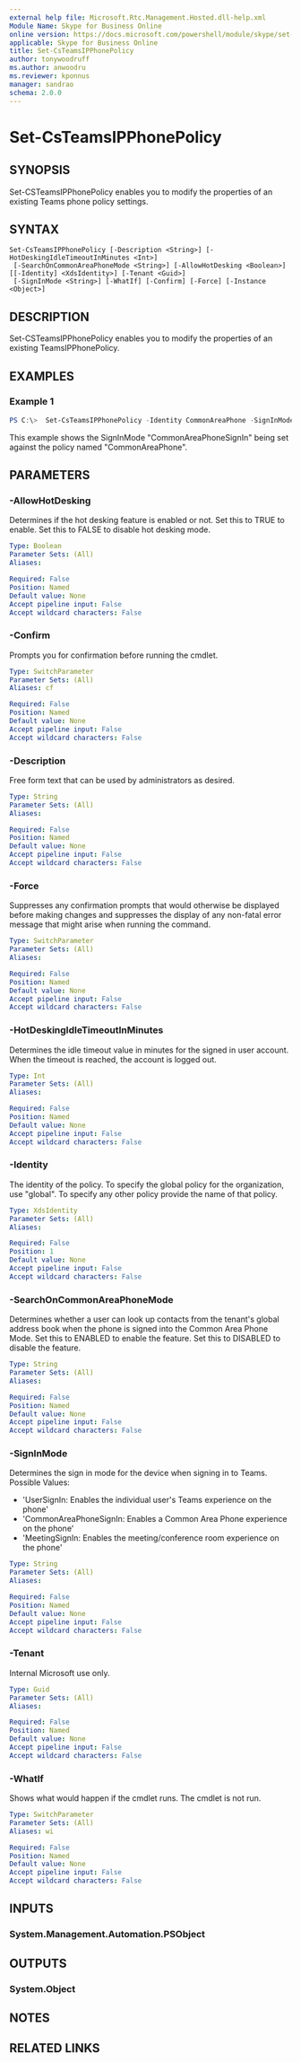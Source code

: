 ```yaml
---
external help file: Microsoft.Rtc.Management.Hosted.dll-help.xml
Module Name: Skype for Business Online
online version: https://docs.microsoft.com/powershell/module/skype/set-csteamsipphonepolicy
applicable: Skype for Business Online
title: Set-CsTeamsIPPhonePolicy
author: tonywoodruff
ms.author: anwoodru
ms.reviewer: kponnus
manager: sandrao
schema: 2.0.0
---
```


# Set-CsTeamsIPPhonePolicy

## SYNOPSIS

Set-CSTeamsIPPhonePolicy enables you to modify the properties of an existing Teams phone policy settings.

## SYNTAX

```
Set-CsTeamsIPPhonePolicy [-Description <String>] [-HotDeskingIdleTimeoutInMinutes <Int>]
 [-SearchOnCommonAreaPhoneMode <String>] [-AllowHotDesking <Boolean>] [[-Identity] <XdsIdentity>] [-Tenant <Guid>]
 [-SignInMode <String>] [-WhatIf] [-Confirm] [-Force] [-Instance <Object>]
```

## DESCRIPTION

Set-CSTeamsIPPhonePolicy enables you to modify the properties of an existing TeamsIPPhonePolicy.

## EXAMPLES

### Example 1
```powershell
PS C:\>  Set-CsTeamsIPPhonePolicy -Identity CommonAreaPhone -SignInMode CommonAreaPhoneSignin
```
This example shows the SignInMode "CommonAreaPhoneSignIn" being set against the policy named "CommonAreaPhone".

## PARAMETERS

### -AllowHotDesking
Determines if the hot desking feature is enabled or not. Set this to TRUE to enable. Set this to FALSE to disable hot desking mode. 

```yaml
Type: Boolean
Parameter Sets: (All)
Aliases:

Required: False
Position: Named
Default value: None
Accept pipeline input: False
Accept wildcard characters: False
```

### -Confirm
Prompts you for confirmation before running the cmdlet.

```yaml
Type: SwitchParameter
Parameter Sets: (All)
Aliases: cf

Required: False
Position: Named
Default value: None
Accept pipeline input: False
Accept wildcard characters: False
```

### -Description
Free form text that can be used by administrators as desired. 

```yaml
Type: String
Parameter Sets: (All)
Aliases:

Required: False
Position: Named
Default value: None
Accept pipeline input: False
Accept wildcard characters: False
```

### -Force
Suppresses any confirmation prompts that would otherwise be displayed before making changes and suppresses the display of any non-fatal error message that might arise when running the command.
```yaml
Type: SwitchParameter
Parameter Sets: (All)
Aliases:

Required: False
Position: Named
Default value: None
Accept pipeline input: False
Accept wildcard characters: False
```

### -HotDeskingIdleTimeoutInMinutes
Determines the idle timeout value in minutes for the signed in user account. When the timeout is reached, the account is logged out. 

```yaml
Type: Int
Parameter Sets: (All)
Aliases:

Required: False
Position: Named
Default value: None
Accept pipeline input: False
Accept wildcard characters: False
```

### -Identity
The identity of the policy. To specify the global policy for the organization, use "global". To specify any other policy provide the name of that policy.

```yaml
Type: XdsIdentity
Parameter Sets: (All)
Aliases:

Required: False
Position: 1
Default value: None
Accept pipeline input: False
Accept wildcard characters: False
```

### -SearchOnCommonAreaPhoneMode
Determines whether a user can look up contacts from the tenant's global address book when the phone is signed into the Common Area Phone Mode. Set this to ENABLED to enable the feature. Set this to DISABLED to disable the feature.

```yaml
Type: String
Parameter Sets: (All)
Aliases:

Required: False
Position: Named
Default value: None
Accept pipeline input: False
Accept wildcard characters: False
```

### -SignInMode
Determines the sign in mode for the device when signing in to Teams.
Possible Values: 
- 'UserSignIn: Enables the individual user's Teams experience on the phone'
- 'CommonAreaPhoneSignIn: Enables a Common Area Phone experience on the phone'
- 'MeetingSignIn: Enables the meeting/conference room experience on the phone'

```yaml
Type: String
Parameter Sets: (All)
Aliases:

Required: False
Position: Named
Default value: None
Accept pipeline input: False
Accept wildcard characters: False
```

### -Tenant
Internal Microsoft use only.

```yaml
Type: Guid
Parameter Sets: (All)
Aliases:

Required: False
Position: Named
Default value: None
Accept pipeline input: False
Accept wildcard characters: False
```

### -WhatIf
Shows what would happen if the cmdlet runs.
The cmdlet is not run.

```yaml
Type: SwitchParameter
Parameter Sets: (All)
Aliases: wi

Required: False
Position: Named
Default value: None
Accept pipeline input: False
Accept wildcard characters: False
```

## INPUTS

### System.Management.Automation.PSObject

## OUTPUTS

### System.Object

## NOTES

## RELATED LINKS